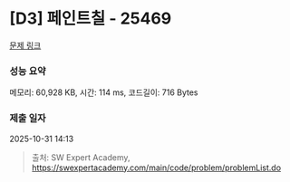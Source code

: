 # [D3] 페인트칠 - 25469 

[문제 링크](https://swexpertacademy.com/main/code/problem/problemDetail.do?contestProbId=AZlP2QbavInHBIO0) 

### 성능 요약

메모리: 60,928 KB, 시간: 114 ms, 코드길이: 716 Bytes

### 제출 일자

2025-10-31 14:13



> 출처: SW Expert Academy, https://swexpertacademy.com/main/code/problem/problemList.do